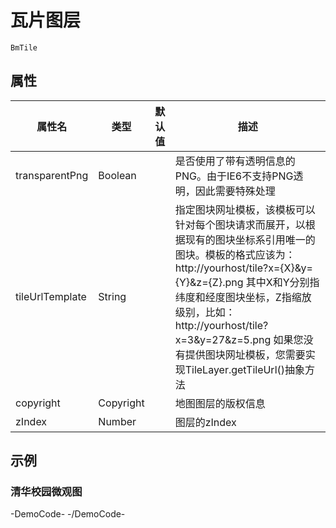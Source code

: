 # 瓦片图层

`BmTile`

## 属性

|属性名|类型|默认值|描述|
|------|-----|-----|----|
|transparentPng|Boolean||是否使用了带有透明信息的PNG。由于IE6不支持PNG透明，因此需要特殊处理|
|tileUrlTemplate|String||指定图块网址模板，该模板可以针对每个图块请求而展开，以根据现有的图块坐标系引用唯一的图块。模板的格式应该为：http://yourhost/tile?x={X}&y={Y}&z={Z}.png 其中X和Y分别指纬度和经度图块坐标，Z指缩放级别，比如： http://yourhost/tile?x=3&y=27&z=5.png 如果您没有提供图块网址模板，您需要实现TileLayer.getTileUrl()抽象方法|
|copyright|Copyright||地图图层的版权信息|
|zIndex|Number||图层的zIndex|


## 示例

### 清华校园微观图

-DemoCode-
<template>
  <div>
    <baidu-map class="map" :center="{lng: 116.332782, lat: 40.007978}" :zoom="16">        
      <bm-tile :isTransparentPng="true" tileUrlTemplate="//developer.baidu.com/map/jsdemo/demo/tiles/{Z}/tile{X}_{Y}.png">
      </bm-tile>
    </baidu-map>
  </div>
</template>
-/DemoCode-
